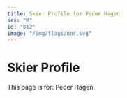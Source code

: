 ```yaml
---
title: Skier Profile for Peder Hagen
sex: "M"
id: "812"
image: "/img/flags/nor.svg" 
---
```


# Skier Profile

This page is for: Peder Hagen.
    